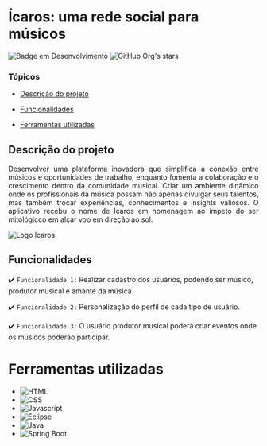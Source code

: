 # Ícaros: uma rede social para músicos

![Badge em Desenvolvimento](http://img.shields.io/static/v1?label=STATUS&message=EM%20DESENVOLVIMENTO&color=GREEN&style=for-the-badge)
![GitHub Org's stars](https://img.shields.io/github/stars/camilafernanda?style=social)

### Tópicos 

- [Descrição do projeto](#descrição-do-projeto)

- [Funcionalidades](#funcionalidades)


- [Ferramentas utilizadas](#ferramentas-utilizadas)


## Descrição do projeto 

<p align="justify">
 Desenvolver uma plataforma inovadora que simplifica a conexão entre músicos e oportunidades de trabalho, enquanto fomenta a colaboração e o crescimento dentro da comunidade musical. 
  Criar um ambiente dinâmico onde os profissionais da música possam não apenas divulgar seus talentos, mas também trocar experiências, conhecimentos e insights valiosos. O aplicativo recebu o nome de Ícaros em homenagem ao ímpeto do ser mitológicco em alçar voo em direção ao sol. 

![Logo Ícaros](https://github.com/thiago445/Icaros_project/assets/105327109/d770bb0a-31c4-4001-af25-6e86d95533a4)

</p>

## Funcionalidades

:heavy_check_mark: `Funcionalidade 1:` Realizar cadastro dos usuários, podendo ser músico, produtor musical e amante da música.

:heavy_check_mark: `Funcionalidade 2:` Personalização do perfil de cada tipo de usuário.

:heavy_check_mark: `Funcionalidade 3:` O usuário produtor musical poderá criar eventos onde os músicos poderão participar.



# Ferramentas utilizadas

- ![HTML](https://img.shields.io/badge/-HTML-E34F26?style=flat-square&logo=html5&logoColor=white) 
- ![CSS](https://img.shields.io/badge/-CSS-1572B6?style=flat-square&logo=css3&logoColor=white) 
- ![Javascript](https://img.shields.io/badge/-Javascript-F7DF1E?style=flat-square&logo=javascript&logoColor=black) 
- ![Eclipse](https://img.shields.io/badge/-Eclipse-2C2255?style=flat-square&logo=eclipse&logoColor=white) 
- ![Java](https://img.shields.io/badge/-Java-007396?style=flat-square&logo=java&logoColor=white) 
- ![Spring Boot](https://img.shields.io/badge/-Spring%20Boot-6DB33F?style=flat-square&logo=spring-boot&logoColor=white) 



###

